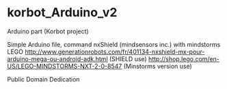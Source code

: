 # korbot_Arduino_v2
Arduino part (Korbot project)

Simple Arduino file, command nxShield (mindsensors inc.) with mindstorms LEGO
http://www.generationrobots.com/fr/401134-nxshield-mx-pour-arduino-mega-ou-android-adk.html (SHIELD use)
http://shop.lego.com/en-US/LEGO-MINDSTORMS-NXT-2-0-8547 (Minstorms version use)

Public Domain Dedication

